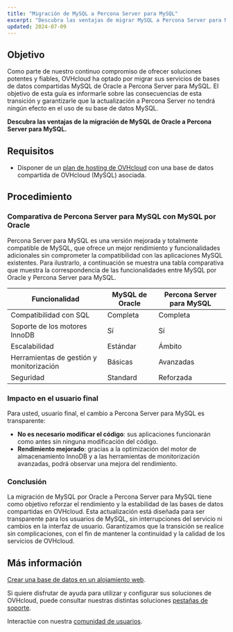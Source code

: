 ```yaml
---
title: "Migración de MySQL a Percona Server para MySQL"
excerpt: "Descubra las ventajas de migrar MySQL a Percona Server para MySQL"
updated: 2024-07-09
---
```


## Objetivo

Como parte de nuestro continuo compromiso de ofrecer soluciones potentes y fiables, OVHcloud ha optado por migrar sus servicios de bases de datos compartidas MySQL de Oracle a Percona Server para MySQL.
El objetivo de esta guía es informarle sobre las consecuencias de esta transición y garantizarle que la actualización a Percona Server no tendrá ningún efecto en el uso de su base de datos MySQL.

**Descubra las ventajas de la migración de MySQL de Oracle a Percona Server para MySQL.**

## Requisitos

- Disponer de un [plan de hosting de OVHcloud](/links/web/hosting) con una base de datos compartida de OVHcloud (MySQL) asociada.

## Procedimiento

### Comparativa de Percona Server para MySQL con MySQL por Oracle

Percona Server para MySQL es una versión mejorada y totalmente compatible de MySQL, que ofrece un mejor rendimiento y funcionalidades adicionales sin comprometer la compatibilidad con las aplicaciones MySQL existentes. Para ilustrarlo, a continuación se muestra una tabla comparativa que muestra la correspondencia de las funcionalidades entre MySQL por Oracle y Percona Server para MySQL.

|Funcionalidad|MySQL de Oracle|Percona Server para MySQL|
|---|---|---|
|Compatibilidad con SQL|Completa|Completa|
|Soporte de los motores InnoDB|Sí|Sí|
|Escalabilidad|Estándar|Ámbito|
|Herramientas de gestión y monitorización|Básicas|Avanzadas|
|Seguridad|Standard|Reforzada|

### Impacto en el usuario final

Para usted, usuario final, el cambio a Percona Server para MySQL es transparente:

- **No es necesario modificar el código**: sus aplicaciones funcionarán como antes sin ninguna modificación del código.
- **Rendimiento mejorado**: gracias a la optimización del motor de almacenamiento InnoDB y a las herramientas de monitorización avanzadas, podrá observar una mejora del rendimiento.

### Conclusión

La migración de MySQL por Oracle a Percona Server para MySQL tiene como objetivo reforzar el rendimiento y la estabilidad de las bases de datos compartidas en OVHcloud. Esta actualización está diseñada para ser transparente para los usuarios de MySQL, sin interrupciones del servicio ni cambios en la interfaz de usuario. Garantizamos que la transición se realice sin complicaciones, con el fin de mantener la continuidad y la calidad de los servicios de OVHcloud.

## Más información

[Crear una base de datos en un alojamiento web](/pages/web_cloud/web_hosting/sql_create_database).

Si quiere disfrutar de ayuda para utilizar y configurar sus soluciones de OVHcloud, puede consultar nuestras distintas soluciones [pestañas de soporte](/links/support).

Interactúe con nuestra [comunidad de usuarios](/links/community).